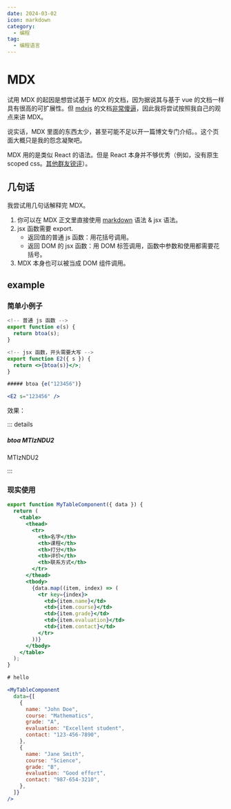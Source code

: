 ```yaml
---
date: 2024-03-02
icon: markdown
category:
  - 编程
tag:
  - 编程语言
---
```


# MDX

试用 MDX 的起因是想尝试基于 MDX 的文档，因为据说其与基于 vue 的文档一样具有很高的可扩展性。但 [mdxjs](https://mdxjs.com/) 的文档[非常傻逼](https://t.me/withabsolutex/1501)，因此我将尝试按照我自己的观点来讲 MDX。

说实话，MDX 里面的东西太少，甚至可能不足以开一篇博文专门介绍。。这个页面大概只是我的怨念凝聚吧。

MDX 用的是类似 React 的语法。但是 React 本身并不够优秀（例如，没有原生 scoped css。[其他群友锐评](https://t.me/absxsgroup/6120)）。

## 几句话

我尝试用几句话解释完 MDX。

1. 你可以在 MDX 正文里直接使用 [markdown](../articles/markdown.md) 语法 & jsx 语法。
2. jsx 函数需要 export.
   - 返回值的普通 js 函数：用花括号调用。
   - 返回 DOM 的 jsx 函数：用 DOM 标签调用，函数中参数和使用都需要花括号。
3. MDX 本身也可以被当成 DOM 组件调用。

## example

### 简单小例子

```jsx
<!-- 普通 js 函数 -->
export function e(s) {
  return btoa(s);
}

<!-- jsx 函数，开头需要大写 -->
export function E2({ s }) {
  return <>{btoa(s)}</>;
}

##### btoa {e("123456")}

<E2 s="123456" />
```

效果：

::: details

##### btoa MTIzNDU2

MTIzNDU2

:::

### 现实使用

```jsx
export function MyTableComponent({ data }) {
  return (
    <table>
      <thead>
        <tr>
          <th>名字</th>
          <th>课程</th>
          <th>打分</th>
          <th>评价</th>
          <th>联系方式</th>
        </tr>
      </thead>
      <tbody>
        {data.map((item, index) => (
          <tr key={index}>
            <td>{item.name}</td>
            <td>{item.course}</td>
            <td>{item.grade}</td>
            <td>{item.evaluation}</td>
            <td>{item.contact}</td>
          </tr>
        ))}
      </tbody>
    </table>
  );
}

# hello

<MyTableComponent
  data={[
    {
      name: "John Doe",
      course: "Mathematics",
      grade: "A",
      evaluation: "Excellent student",
      contact: "123-456-7890",
    },
    {
      name: "Jane Smith",
      course: "Science",
      grade: "B",
      evaluation: "Good effort",
      contact: "987-654-3210",
    },
  ]}
/>

```
